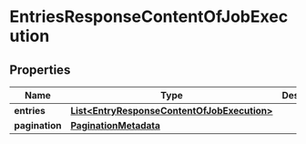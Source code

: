 
# EntriesResponseContentOfJobExecution

## Properties
Name | Type | Description | Notes
------------ | ------------- | ------------- | -------------
**entries** | [**List&lt;EntryResponseContentOfJobExecution&gt;**](EntryResponseContentOfJobExecution.md) |  |  [optional]
**pagination** | [**PaginationMetadata**](PaginationMetadata.md) |  |  [optional]



